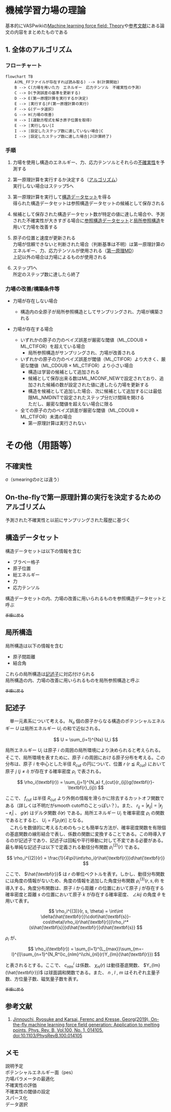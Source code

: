 # 機械学習力場の理論
基本的にVASPwikiの[Machine learning force field: Theory](https://www.vasp.at/wiki/index.php/Machine_learning_force_field:_Theory)や[参考文献](#参考文献)にある論文の内容をまとめたものである  

## 1. 全体のアルゴリズム
### フローチャート
```mermaid
flowchart TB
    A(ML_FFファイルが存在すれば読み取る) --> B(計算開始)
    B --> C(力場を用いた力　エネルギー　応力テンソル　不確実性の予測)
    C --> D(予測誤差の基準を更新する)
    D --> E(第一原理計算を実行するか決定)
    E --> |実行する|F(第一原理計算の実行)
    F --> G(データ選択)
    G --> H(力場の改善)
    H --> I(運動方程式を解き原子位置を取得)
    E --> |実行しない|I
    I --> |設定したステップ数に達していない場合|C
    I --> |設定したステップ数に達した場合|J(計算終了)
```

### 手順
1. 力場を使用し構造のエネルギー、力、応力テンソルとそれらの[不確実性](#不確実性)を予測する

2. 第一原理計算を実行するか決定する（[アルゴリズム](#on-the-flyで第一原理計算の実行を決定するためのアルゴリズム)）  
実行しない場合はステップ5へ

3. 第一原理計算を実行して[構造データセット](#構造データセット)を得る<br>得られた構造データセットは参照構造データセットの候補として保存される 

4. 候補として保存された構造データセット数が特定の値に達した場合や、予測された不確実性が大きすぎる場合に[参照構造データセット](#構造データセット)と[局所参照構造](#局所構造)を用いて力場を改善する

5. 原子の位置と速度が更新される<br>力場が信頼できないと判断された場合（判断基準は不明）は第一原理計算のエネルギー、力、応力テンソルが使用される（[第一原理MD](../VASP_theory/README.md#第一原理MD)）<br>上記以外の場合は力場によるものが使用される

6. ステップ1へ<br>所定のステップ数に達したら終了

### 力場の改善/構築条件等
- 力場が存在しない場合  
    - 構造内の全原子が局所参照構造としてサンプリングされ、力場が構築される  

- 力場が存在する場合  
    - いずれかの原子の力のベイズ誤差が厳密な閾値（ML_CDOUB $\times$ ML_CTIFOR）を超えている場合
        - 局所参照構造がサンプリングされ、力場が改善される  
    - いずれかの原子の力のベイズ誤差が閾値（ML_CTIFOR）より大きく、厳密な閾値（ML_CDOUB $\times$ ML_CTIFOR）より小さい場合
        - 構造は学習の候補として追加される
        - 候補として保存出来る数はML_MCONF_NEWで設定されており、追加された候補の数が設定された値に達したら力場を更新する
        - 構造を候補として追加した場合、次に候補として追加するには最低限ML_NMDINTで設定されたステップ分だけ間隔を開ける<br>ただし、厳密な閾値を超えない場合に限る
    - 全ての原子の力のベイズ誤差が厳密な閾値（ML_CDOUB $\times$ ML_CTIFOR）未満の場合
        - 第一原理計算は実行されない



# その他（用語等）
## 不確実性  
σ（smearingのσとは違う）

## On-the-flyで第一原理計算の実行を決定するためのアルゴリズム
予測された不確実性と以前にサンプリングされた履歴に基づく

## 構造データセット  
構造データセットは以下の情報を含む

- ブラベー格子
- 原子位置
- 総エネルギー
- 力
- 応力テンソル

構造データセットの内、力場の改善に用いられるものを参照構造データセットと呼ぶ  

[<sub>手順に戻る</sub>](#手順)

## 局所構造  
局所構造は以下の情報を含む

- 原子間距離
- 結合角  

これらの局所構造は[記述子](#記述子)に対応付けられる  
局所構造の内、力場の改善に用いられるものを局所参照構造と呼ぶ  

[<sub>手順に戻る</sub>](#手順)

## 記述子  
&emsp;単一元素系について考える。 $N_a$ 個の原子からなる構造のポテンシャルエネルギー $U$ は局所エネルギー $U_i$ の和で近似される。  

$$ U = \sum_{i=1}^{Na} U_i $$

局所エネルギー $U_i$ は原子 $i$ の周囲の局所環境により決められると考えられる。そこで、局所環境を表すために、原子 $i$ の周囲における原子分布を考える。この分布は、原子 $i$ を中心とした半径 $R_{cut}$ の円について、位置 $r \ (r \leqq R_{cut})$ において原子 $j \ (j \neq i)$ が存在する確率密度 $\rho_i$ で表される。  

$$ \rho_i(\textbf{r}) = \sum_{j=1}^{N_a} f_{cut}(r_{ij})g(\textbf{r}-\textbf{r}_{ij}) $$

ここで、 $f_{cut}$ は半径 $R_{cut}$ より外側の情報を滑らかに除去するカットオフ関数である（詳しくは不明だがsmooth cutoffのことっぽい？）。また、 $r_{ij} = |\textbf{{r}}_{ij}| = |\textbf{r}_j-\textbf{r}_i|$ 、 $g(\textbf{r})$ はデルタ関数 $\delta(\textbf{r})$ である。局所エネルギー $U_i$ を確率密度 $\rho_i$ の関数であるとすると、 $U_i = F[\rho_i(\textbf{r})]$ となる。  
&emsp;これらを数値的に考えるためのもっとも簡単な方法が、確率密度関数を有限個の基底関数の線形結合で表し、係数の関数に変換することである。この時導入するのが記述子であり、記述子は回転や平行移動に対して不変である必要がある。最も単純な記述子は以下で定義される動径分布関数 $\rho_i^{(2)}(r)$ である。

$$ \rho_i^{(2)}(r) = \frac{1}{4\pi}\int\rho_i(r\hat{\textbf{r}})d\hat{\textbf{r}} $$

ここで、 $\hat{\textbf{r}}$ は $r$ の単位ベクトルを表す。しかし、動径分布関数には角度の情報がないため、角度の情報を追加した角度分布関数 $\rho_i^{(3)}(r, s, \theta)$ を導入する。角度分布関数は、原子 $i$ から距離 $r$ の位置において原子 $j$ が存在する確率密度と距離 $s$ の位置において原子 $k$ が存在する確率密度、 $\angle kij$ の角度 $\theta$ を用いて表す。

$$ \rho_i^{(3)}(r, s, \theta) = \int\int \delta(\hat{\textbf{r}}\cdot\hat{\textbf{s}}-cos\theta)\rho_i(r\hat{\textbf{r}})\rho_i^*(s\hat{\textbf{s}})d\hat{\textbf{r}}d\hat{\textbf{s}} $$

 $\rho_i$ が、

$$ \rho_i(\textbf{r}) = \sum_{l=1}^{L_{max}}\sum_{m=-l}^{l}\sum_{n=1}^{N_R^l}c_{nlm}^i\chi_{nl}(r)Y_{lm}(\hat{\textbf{r}}) $$

と表されるとする。ここで、 $c_{nlm}^i$ は係数、 $\chi_{nl}(r)$ は動径基底関数、 $Y_{lm}(\hat{\textbf{r}})$ は球面調和関数である。また、 $n$ ,  $l$ ,  $m$ はそれぞれ主量子数、方位量子数、磁気量子数を表す。  



[<sub>手順に戻る</sub>](#手順)

## 参考文献
 1. [Jinnouchi, Ryosuke and Karsai, Ferenc and Kresse, Georg(2019), On-the-fly machine learning force field generation: Application to melting points, Phys. Rev. B, Vol.100,  No. 1, 014105. doi:10.1103/PhysRevB.100.014105](https://link.aps.org/doi/10.1103/PhysRevB.100.014105)  


## メモ  
説明予定  
ポテンシャルエネルギー面（pes）  
力場パラメータの最適化  
不確実性の評価  
不確実性の閾値の設定  
スパース化  
データ選択  

